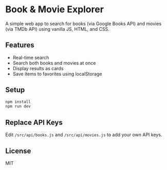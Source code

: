 # Book & Movie Explorer

A simple web app to search for books (via Google Books API) and movies (via TMDb API) using vanilla JS, HTML, and CSS.

## Features
- Real-time search
- Search both books and movies at once
- Display results as cards
- Save items to favorites using localStorage

## Setup
```bash
npm install
npm run dev
```

## Replace API Keys
Edit `/src/api/books.js` and `/src/api/movies.js` to add your own API keys.

## License
MIT
